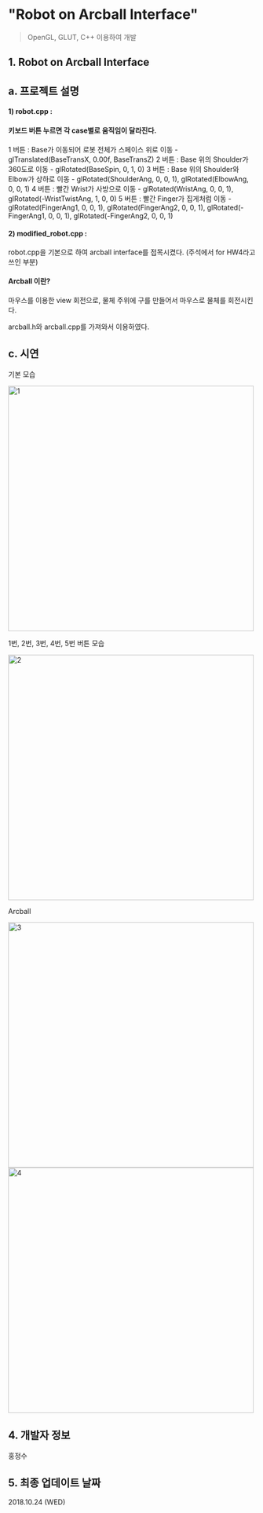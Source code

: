 # "Robot on Arcball Interface"
> OpenGL, GLUT, C++ 이용하여 개발

 
## 1. Robot on Arcball Interface

## a. 프로젝트 설명

#### 1) robot.cpp :

#### 키보드 버튼 누르면 각 case별로 움직임이 달라진다.

1 버튼 : Base가 이동되어 로봇 전체가 스페이스 위로 이동 - glTranslated(BaseTransX, 0.00f, BaseTransZ)
2 버튼 : Base 위의 Shoulder가 360도로 이동 - glRotated(BaseSpin, 0, 1, 0)
3 버튼 : Base 위의 Shoulder와 Elbow가 상하로 이동  - glRotated(ShoulderAng, 0, 0, 1), glRotated(ElbowAng, 0, 0, 1)
4 버튼 : 빨간 Wrist가 사방으로 이동 - glRotated(WristAng, 0, 0, 1), glRotated(-WristTwistAng, 1, 0, 0)
5 버튼 : 빨간 Finger가 집게처럼 이동 - glRotated(FingerAng1, 0, 0, 1), glRotated(FingerAng2, 0, 0, 1), glRotated(-FingerAng1, 0, 0, 1), glRotated(-FingerAng2, 0, 0, 1)

#### 2) modified_robot.cpp :

robot.cpp을 기본으로 하여 arcball interface를 접목시켰다. (주석에서 for HW4라고 쓰인 부분)

#### Arcball 이란?

마우스를 이용한 view 회전으로, 물체 주위에 구를 만들어서 마우스로 물체를 회전시킨다.

arcball.h와 arcball.cpp를 가져와서 이용하였다.


## c. 시연

기본 모습

<img width="500" alt="1" src="https://user-images.githubusercontent.com/41661879/55081785-d43bd500-50e3-11e9-8ca4-3b8766d0cec8.png">

1번, 2번, 3번, 4번, 5번 버튼 모습

<img width="500" alt="2" src="https://user-images.githubusercontent.com/41661879/55081792-d69e2f00-50e3-11e9-9469-d7771e859df4.png">

Arcball

<img width="500" alt="3" src="https://user-images.githubusercontent.com/41661879/55081804-d9991f80-50e3-11e9-8178-82c2e2cf8f62.png">

<img width="500" alt="4" src="https://user-images.githubusercontent.com/41661879/55081803-d9991f80-50e3-11e9-865f-28879ce9093b.png">




## 4. 개발자 정보

홍정수
  
## 5. 최종 업데이트 날짜

2018.10.24 (WED)
